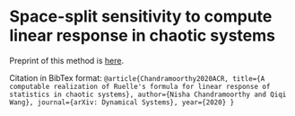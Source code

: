 # Space-split sensitivity to compute linear response in chaotic systems

Preprint of this method is [here](https://arxiv.org/abs/2002.04117).

Citation in BibTex format:
`
@article{Chandramoorthy2020ACR,
  title={A computable realization of Ruelle's formula for linear response of statistics in chaotic systems},
  author={Nisha Chandramoorthy and Qiqi Wang},
  journal={arXiv: Dynamical Systems},
  year={2020}
}
`
